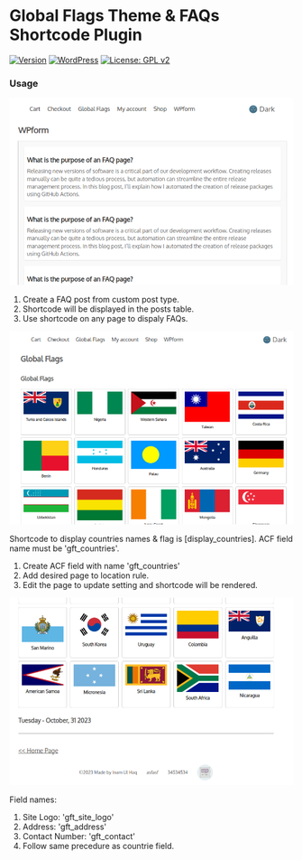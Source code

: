 
Global Flags Theme & FAQs Shortcode Plugin
====

[![Version](https://img.shields.io/badge/version-1.0-orange.svg)](https://github.com/razaqultegar/simple/releases) [![WordPress](https://img.shields.io/wordpress/v/akismet.svg)]() [![License: GPL v2](https://img.shields.io/badge/License-GPL%20v2-blue.svg)](https://github.com/razaqultegar/simple/blob/master/LICENSE)

### Usage

![Screenshot](faqs.png)

1) Create a FAQ post from custom post type. 
2) Shortcode will be displayed in the posts table.
3) Use shortcode on any page to dispaly FAQs.

![Screenshot](countries-flags.png)

Shortcode to display countries names & flag is [display_countries].
ACF field name must be 'gft_countries'.
1) Create ACF field with name 'gft_countries'
2) Add desired page to location rule. 
3) Edit the page to update setting and shortcode will be rendered.

![Screenshot](site_address_contact.png)

Field names:
1) Site Logo: 'gft_site_logo'
2) Address: 'gft_address'
3) Contact Number: 'gft_contact'
4) Follow same precedure as countrie field.


